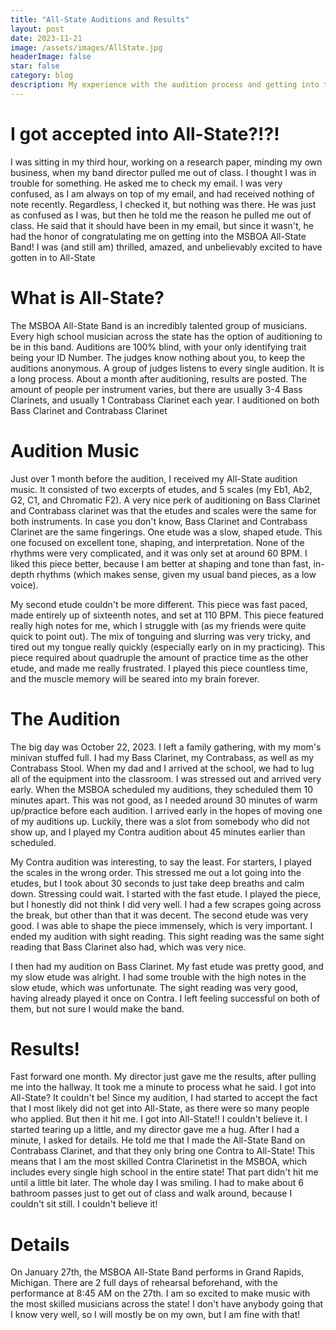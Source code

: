 ```yaml
---
title: "All-State Auditions and Results"
layout: post
date: 2023-11-21
image: /assets/images/AllState.jpg
headerImage: false
star: false
category: blog
description: My experience with the audition process and getting into the MSBOA All-State Band
---
```


# I got accepted into All-State?!?!
<p>I was sitting in my third hour, working on a research paper, minding my own business, when my band director pulled me out of class. I thought I was in trouble for something. He asked me to check my email. I was very confused, as I am always on top of my email, and had received nothing of note recently. Regardless, I checked it, but nothing was there. He was just as confused as I was, but then he told me the reason he pulled me out of class. He said that it should have been in my email, but since it wasn't, he had the honor of congratulating me on getting into the MSBOA All-State Band! I was (and still am) thrilled, amazed, and unbelievably excited to have gotten in to All-State</p>

# What is All-State?
<p>The MSBOA All-State Band is an incredibly talented group of musicians. Every high school musician across the state has the option of auditioning to be in this band. Auditions are 100% blind, with your only identifying trait being your ID Number. The judges know nothing about you, to keep the auditions anonymous. A group of judges listens to every single audition. It is a long process. About a month after auditioning, results are posted. The amount of people per instrument varies, but there are usually 3-4 Bass Clarinets, and usually 1 Contrabass Clarinet each year. I auditioned on both Bass Clarinet and Contrabass Clarinet</p>

# Audition Music
<p>Just over 1 month before the audition, I received my All-State audition music. It consisted of two excerpts of etudes, and 5 scales (my Eb1, Ab2, G2, C1, and Chromatic F2). A very nice perk of auditioning on Bass Clarinet and Contrabass clarinet was that the etudes and scales were the same for both instruments. In case you don't know, Bass Clarinet and Contrabass Clarinet are the same fingerings. One etude was a slow, shaped etude. This one focused on excellent tone, shaping, and interpretation. None of the rhythms were very complicated, and it was only set at around 60 BPM. I liked this piece better, because I am better at shaping and tone than fast, in-depth rhythms (which makes sense, given my usual band pieces, as a low voice).</p>
<p>My second etude couldn't be more different. This piece was fast paced, made entirely up of sixteenth notes, and set at 110 BPM. This piece featured really high notes for me, which I struggle with (as my friends were quite quick to point out). The mix of tonguing and slurring was very tricky, and tired out my tongue really quickly (especially early on in my practicing). This piece required about quadruple the amount of practice time as the other etude, and made me really frustrated. I played this piece countless time, and the muscle memory will be seared into my brain forever.</p>

# The Audition
<p>The big day was October 22, 2023. I left a family gathering, with my mom's minivan stuffed full. I had my Bass Clarinet, my Contrabass, as well as my Contrabass Stool. When my dad and I arrived at the school, we had to lug all of the equipment into the classroom. I was stressed out and arrived very early. When the MSBOA scheduled my auditions, they scheduled them 10 minutes apart. This was not good, as I needed around 30 minutes of warm up/practice before each audition. I arrived early in the hopes of moving one of my auditions up. Luckily, there was a slot from somebody who did not show up, and I played my Contra audition about 45 minutes earlier than scheduled.</p>
<p>My Contra audition was interesting, to say the least. For starters, I played the scales in the wrong order. This stressed me out a lot going into the etudes, but I took about 30 seconds to just take deep breaths and calm down. Stressing could wait. I started with the fast etude. I played the piece, but I honestly did not think I did very well. I had a few scrapes going across the break, but other than that it was decent. The second etude was very good. I was able to shape the piece immensely, which is very important. I ended my audition with sight reading. This sight reading was the same sight reading that Bass Clarinet also had, which was very nice.</p>
<p>I then had my audition on Bass Clarinet. My fast etude was pretty good, and my slow etude was alright. I had some trouble with the high notes in the slow etude, which was unfortunate. The sight reading was very good, having already played it once on Contra. I left feeling successful on both of them, but not sure I would make the band.</p>

# Results!
<p>Fast forward one month. My director just gave me the results, after pulling me into the hallway. It took me a minute to process what he said. I got into All-State? It couldn't be! Since my audition, I had started to accept the fact that I most likely did not get into All-State, as there were so many people who applied. But then it hit me. I got into All-State!! I couldn't believe it. I started tearing up a little, and my director gave me a hug. After I had a minute, I asked for details. He told me that I made the All-State Band on Contrabass Clarinet, and that they only bring one Contra to All-State! This means that I am the most skilled Contra Clarinetist in the MSBOA, which includes every single high school in the entire state! That part didn't hit me until a little bit later. The whole day I was smiling. I had to make about 6 bathroom passes just to get out of class and walk around, because I couldn't sit still. I couldn't believe it!</p>

# Details
<p>On January 27th, the MSBOA All-State Band performs in Grand Rapids, Michigan. There are 2 full days of rehearsal beforehand, with the performance at 8:45 AM on the 27th. I am so excited to make music with the most skilled musicians across the state! I don't have anybody going that I know very well, so I will mostly be on my own, but I am fine with that!</p>
